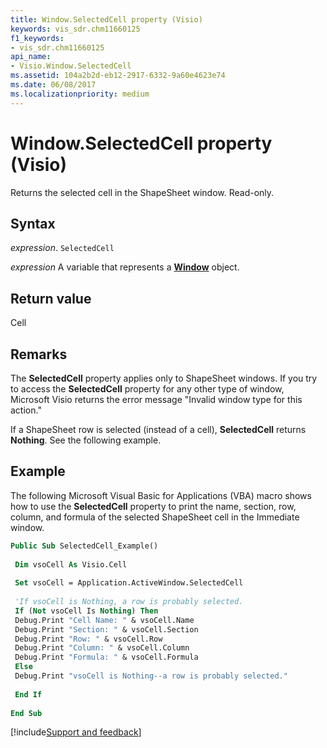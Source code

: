 ```yaml
---
title: Window.SelectedCell property (Visio)
keywords: vis_sdr.chm11660125
f1_keywords:
- vis_sdr.chm11660125
api_name:
- Visio.Window.SelectedCell
ms.assetid: 104a2b2d-eb12-2917-6332-9a60e4623e74
ms.date: 06/08/2017
ms.localizationpriority: medium
---
```



# Window.SelectedCell property (Visio)

Returns the selected cell in the ShapeSheet window. Read-only.


## Syntax

_expression_. `SelectedCell`

_expression_ A variable that represents a **[Window](Visio.Window.md)** object.


## Return value

Cell


## Remarks

The **SelectedCell** property applies only to ShapeSheet windows. If you try to access the **SelectedCell** property for any other type of window, Microsoft Visio returns the error message "Invalid window type for this action."

If a ShapeSheet row is selected (instead of a cell), **SelectedCell** returns **Nothing**. See the following example.


## Example

The following Microsoft Visual Basic for Applications (VBA) macro shows how to use the **SelectedCell** property to print the name, section, row, column, and formula of the selected ShapeSheet cell in the Immediate window.


```vb
Public Sub SelectedCell_Example() 
 
 Dim vsoCell As Visio.Cell 
 
 Set vsoCell = Application.ActiveWindow.SelectedCell 
 
 'If vsoCell is Nothing, a row is probably selected. 
 If (Not vsoCell Is Nothing) Then 
 Debug.Print "Cell Name: " & vsoCell.Name 
 Debug.Print "Section: " & vsoCell.Section 
 Debug.Print "Row: " & vsoCell.Row 
 Debug.Print "Column: " & vsoCell.Column 
 Debug.Print "Formula: " & vsoCell.Formula 
 Else 
 Debug.Print "vsoCell is Nothing--a row is probably selected." 
 
 End If 
 
End Sub
```

[!include[Support and feedback](~/includes/feedback-boilerplate.md)]